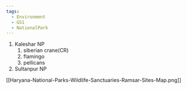 ```yaml
---
tags:
  - Environment
  - GS1
  - NationalPark
---
```

1. Kaleshar NP
	1. siberian crane(CR)
	2. flamingo
	3. pellicans
2. Sultanpur NP


[[Haryana-National-Parks-Wildlife-Sanctuaries-Ramsar-Sites-Map.png]]